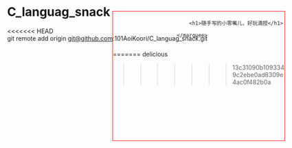 # C_languag_snack
<<<<<<< HEAD
<br>
git remote add origin git@github.com:101AoiKoori/C_languag_snack.git
<br>

<style>
	#tt{border: red 1px solid;
	position: absolute;
	width: 400px;
	height: 300px;
	left: 473px;
	top: 104px;
}
</style>

<div id="tt">
<marquee direction="down" height="300" behavior="alternate" onMouseOver="stop();" onMouseOut="start();">
	<marquee width="400px" behavior="alternate" onMouseOver="stop();" onMouseOut="start();">

		<h1>随手写的小零嘴儿，好玩滴捏</h1>
		
	</marquee>
</marquee>
</div>


=======
delicious
>>>>>>> 13c31090b1093349c2ebe0ad8309e4ac0f482b0a
